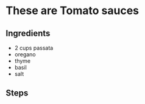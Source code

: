 # These are Tomato sauces

## Ingredients
- 2 cups passata
- oregano
- thyme
- basil
- salt

## Steps
